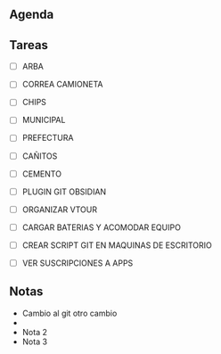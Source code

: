 ## Agenda
## Tareas
- [ ] ARBA	
- [ ] CORREA CAMIONETA
- [ ] CHIPS
- [ ] MUNICIPAL
- [ ] PREFECTURA
- [ ] CAÑITOS
- [ ] CEMENTO
- [ ] PLUGIN GIT OBSIDIAN
- [ ] ORGANIZAR VTOUR
- [ ] CARGAR BATERIAS Y ACOMODAR EQUIPO
- [ ] CREAR SCRIPT GIT EN MAQUINAS DE ESCRITORIO
- [ ] VER SUSCRIPCIONES A APPS


## Notas

- Cambio al git otro cambio
- 
- Nota 2
- Nota 3
